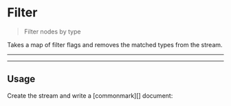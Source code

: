 # Filter

<? @include readme/badges.md ?>

> Filter nodes by type

Takes a map of filter flags and removes the matched types from the stream.

<? @include readme/install.md ?>

***
<!-- @toc -->
***

## Usage

Create the stream and write a [commonmark][] document:

<? @source {javascript=s/\.\.\/index/mkfilter/gm} usage.js ?>

<? @include {=readme} example.md help.md ?>

<? @exec mkapi index.js --title=API --level=2 ?>
<? @include {=readme} license.md links.md ?>
